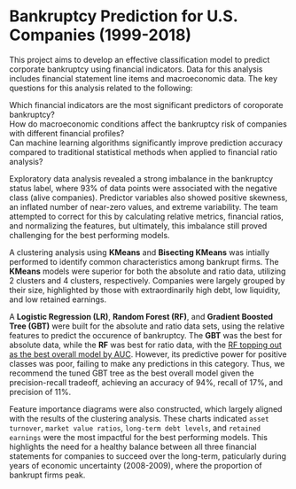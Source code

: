 # Bankruptcy Prediction for U.S. Companies (1999-2018)
This project aims to develop an effective classification model to predict corporate bankruptcy using financial indicators. Data for this analysis includes financial statement line items and macroeconomic data. The key questions for this analysis related to the following:  

Which financial indicators are the most significant predictors of coroporate bankruptcy?    
How do macroeconomic conditions affect the bankruptcy risk of companies with different financial profiles?    
Can machine learning algorithms significantly improve prediction accuracy compared to traditional statistical methods when applied to financial ratio analysis?  

Exploratory data analysis revealed a strong imbalance in the bankruptcy status label, where 93% of data points were associated with the negative class (alive companies). Predictor variables also showed positive skewness, an inflated number of near-zero values, and extreme variability. The team attempted to correct for this by calculating relative metrics, financial ratios, and normalizing the features, but ultimately, this imbalance still proved challenging for the best performing models.    

A clustering analysis using **KMeans** and **Bisecting KMeans** was intially performed to identify common characteristics among bankrupt firms. The **KMeans** models were superior for both the absolute and ratio data, utilizing 2 clusters and 4 clusters, respectively. Companies were largely grouped by their size, highlighted by those with extraordinarily high debt, low liquidity, and low retained earnings.  

A **Logistic Regression (LR)**, **Random Forest (RF)**, and **Gradient Boosted Tree (GBT)** were built for the absolute and ratio data sets, using the relative features to predict the occurence of bankruptcy. The **GBT** was the best for absolute data, while the **RF** was best for ratio data, with the <u>RF topping out as the best overall model by AUC</u>. However, its predictive power for positive classes was poor, failing to make any predictions in this category. Thus, we recommend the tuned GBT tree as the best overall model given the precision-recall tradeoff, achieving an accuracy of 94%, recall of 17%, and precision of 11%.  

Feature importance diagrams were also constructed, which largely aligned with the results of the clustering analysis. These charts indicated `asset turnover`, `market value ratios`, `long-term debt levels`, and `retained earnings` were the most impactful for the best performing models. This highlights the need for a healthy balance between all three financial statements for companies to succeed over the long-term, paticularly during years of economic uncertainty (2008-2009), where the proportion of bankrupt firms peak.
